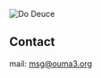 ![Do Deuce](https://github.com/user-attachments/assets/b265cd1c-2fd2-4a36-b2dc-92f222503e01)

## Contact
mail: [msg@ouma3.org](mailto:msg@ouma3.org)
